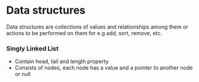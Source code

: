 # Data structures
Data structures are collections of values and relationships among them or actions to be performed on them for e.g add, sort, remove, etc.

### Singly Linked List 
+ Contain head, tail and length property
+ Consists of nodes, each node has a value and a pointer to another node or null 
